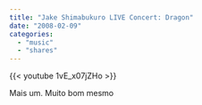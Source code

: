 ```yaml
---
title: "Jake Shimabukuro LIVE Concert: Dragon"
date: "2008-02-09"
categories:
  - "music"
  - "shares"
---
```


{{< youtube 1vE_x07jZHo >}}

Mais um. Muito bom mesmo
